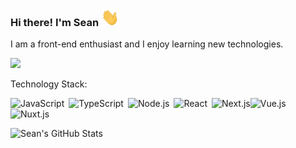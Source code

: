 ### Hi there! I'm Sean <img src="https://raw.githubusercontent.com/seanisoverhere/seanisoverhere/main/assets/Hi.gif" width="29px">

I am a front-end enthusiast and I enjoy learning new technologies.

![](https://komarev.com/ghpvc/?username=seanisoverhere&color=orange)

Technology Stack:
 
![JavaScript](https://img.shields.io/badge/-JavaScript-000000?style=flat-square&logo=JavaScript)&ensp;![TypeScript](https://img.shields.io/badge/-TypeScript-007ACC?style=flat-square&logo=TypeScript)&ensp;![Node.js](https://img.shields.io/badge/-Node.js-303030?style=flat-square&logo=Node.js)&ensp;![React](https://img.shields.io/badge/-React-000000?style=flat-square&logo=React)&ensp;![Next.js](https://img.shields.io/badge/-Next.js-000000?style=flat-square&logo=Next.js)![Vue.js](https://img.shields.io/badge/-Vue.js-34495E?style=flat-square&logo=Vue.js)&ensp;![Nuxt.js](https://img.shields.io/badge/-Nuxt.js-34495E?style=flat-square&logo=Nuxt.js)&ensp;

![Sean's GitHub Stats](https://github-readme-stats.vercel.app/api?username=seanisoverhere&theme=nightowl&show_icons=true&count_private=true)


<!--
**seanisoverhere/seanisoverhere** is a ✨ _special_ ✨ repository because its `README.md` (this file) appears on your GitHub profile.

Here are some ideas to get you started:

- 🔭 I’m currently working on ...
- 🌱 I’m currently learning ...
- 👯 I’m looking to collaborate on ...
- 🤔 I’m looking for help with ...
- 💬 Ask me about ...
- 📫 How to reach me: ...
- 😄 Pronouns: ...
- ⚡ Fun fact: ...
-->
